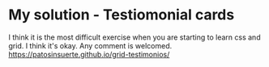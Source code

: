 # My solution - Testiomonial cards
I think it is the most difficult exercise when you are starting to learn css and grid. I think it's okay. Any comment is welcomed.
https://patosinsuerte.github.io/grid-testimonios/

